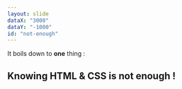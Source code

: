 ```yaml
---
layout: slide
dataX: "3000"
dataY: "-1000"
id: "not-enough"
---
```


It boils down to **one** thing :

## Knowing HTML & CSS is not enough !
